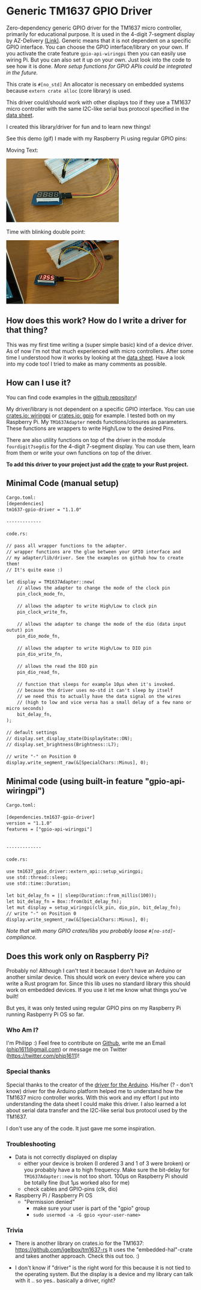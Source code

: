 # Generic TM1637 GPIO Driver

Zero-dependency generic GPIO driver for the TM1637 micro controller, primarily for educational purpose. 
It is used in the 4-digit 7-segment display by AZ-Delivery [(Link)](https://www.az-delivery.de/products/4-digit-display).
Generic means that it is not dependent on a specific GPIO interface. You can choose the GPIO 
interface/library on your own. If you activate the crate feature `gpio-api-wiringpi` then you can easily
use wiring Pi. But you can also set it up on your own. Just look into the code to see how it is done.
_More setup functions for GPIO APIs could be integrated in the future._
 
This crate is `#[no_std]` An allocator is necessary on embedded systems because `extern crate alloc` (core library) is used.

This driver could/should work with other displays too if they use a TM1637 micro controller with the same
I2C-like serial bus protocol specified in the [data sheet](https://www.mcielectronics.cl/website_MCI/static/documents/Datasheet_TM1637.pdf).

I created this library/driver for fun and to learn new things!

See this demo (gif) I made with my Raspberry Pi using regular GPIO pins:

Moving Text:

![gpio demonstration](example-moving-text.gif)

Time with blinking double point:

![gpio demonstration](example-time.gif)
 
## How does this work? How do I write a driver for that thing?
This was my first time writing a (super simple basic) kind of a device driver.
As of now I'm not that much experienced with micro controllers.
After some time I understood how it works by looking at the [data sheet](https://www.mcielectronics.cl/website_MCI/static/documents/Datasheet_TM1637.pdf 
). Have a look into my code too! I tried to make as many comments as possible.

## How can I use it?
You can find code examples in the [github repository](https://github.com/phip1611/generic-tm1637-gpio-driver-rust)!

My driver/library is not dependent on a specific GPIO interface.
You can use [crates.io: wiringpi](https://crates.io/crates/wiringpi) or [crates.io: gpio](https://crates.io/crates/gpio)
for example. I tested both on my Raspberry Pi. My `TM1637Adapter` needs functions/closures 
as parameters. These functions are wrappers to write High/Low to the desired Pins.

There are also utility functions on top of the driver in the module `fourdigit7segdis` for the 4-digit
7-segment display. You can use them, learn from them or write your own functions on top of the driver.

**To add this driver to your project just add the [crate](https://crates.io/crates/tm1637-gpio-driver) to your Rust project.**

## Minimal Code (manual setup)
```
Cargo.toml:
[dependencies]
tm1637-gpio-driver = "1.1.0"

-------------

code.rs: 

// pass all wrapper functions to the adapter.
// wrapper functions are the glue between your GPIO interface and
// my adapter/lib/driver. See the examples on github how to create them!
// It's quite ease :)

let display = TM1637Adapter::new(
    // allows the adapter to change the mode of the clock pin
    pin_clock_mode_fn,

    // allows the adapter to write High/Low to clock pin
    pin_clock_write_fn,

    // allows the adapter to change the mode of the dio (data input outut) pin
    pin_dio_mode_fn,

    // allows the adapter to write High/Low to DIO pin
    pin_dio_write_fn,

    // allows the read the DIO pin
    pin_dio_read_fn,

    // function that sleeps for example 10µs when it's invoked.
    // because the driver uses no-std it can't sleep by itself 
    // we need this to actually have the data signal on the wires 
    // (high to low and vice versa has a small delay of a few nano or micro seconds)
    bit_delay_fn,
);

// default settings
// display.set_display_state(DisplayState::ON);
// display.set_brightness(Brightness::L7);

// write "-" on Position 0
display.write_segment_raw(&[SpecialChars::Minus], 0);
```

## Minimal code (using built-in feature "gpio-api-wiringpi")
```
Cargo.toml:

[dependencies.tm1637-gpio-driver]
version = "1.1.0"
features = ["gpio-api-wiringpi"]


-------------

code.rs:

use tm1637_gpio_driver::extern_api::setup_wiringpi;
use std::thread::sleep;
use std::time::Duration;

let bit_delay_fn = || sleep(Duration::from_millis(100));
let bit_delay_fn = Box::from(bit_delay_fn);
let mut display = setup_wiringpi(clk_pin, dio_pin, bit_delay_fn);
// write "-" on Position 0
display.write_segment_raw(&[SpecialChars::Minus], 0);
```

*Note that with many GPIO crates/libs you probably loose `#[no-std]`-compliance.*

## Does this work only on Raspberry Pi?
Probably no! Although I can't test it because I don't have an Arduino or another similar device.
This should work on every device where you can write a Rust program for. Since this lib
uses no standard library this should work on embedded devices. If you use it let me know
what things you've built!

But yes, it was only tested using regular GPIO pins on my Raspberry Pi running Rasbperry Pi OS so far.
 
### Who Am I?
I'm Philipp :)
Feel free to contribute on [Github](https://github.com/phip1611/generic-tm1637-gpio-driver-rust), write me an Email (phip1611@gmail.com) or
message me on Twitter (https://twitter.com/phip1611)!
 
### Special thanks
Special thanks to the creator of the [driver for the Arduino](https://github.com/avishorp/TM1637). His/her (? - don't know) driver for the Arduino platform
helped me to understand how the TM1637 micro controller works. With this work and my
effort I put into understanding the data sheet I could make this driver.
I also learned a lot about serial data transfer and the I2C-like serial bus protocol used by
the TM1637.

I don't use any of the code. It just gave me some inspiration.

### Troubleshooting
- Data is not correctly displayed on display
  - either your device is broken (I ordered 3 and 1 of 3 were broken) or you probably have
    a to high frequency. Make sure the bit-delay for `TM1637Adapter::new` is not too short.
    100µs on Raspberry Pi should be totally fine (but 1µs worked also for me) 
  - check cables and GPIO-pins (clk, dio)
- Raspberry Pi / Raspberry Pi OS
  - "Permission denied"
    - make sure your user is part of the "gpio" group
    - `sudo usermod -a -G gpio <your-user-name>` 

### Trivia
- There is another library on crates.io for the TM1637: https://github.com/igelbox/tm1637-rs
It uses the "embedded-hal"-crate and takes another approach. Check this out too. :)

- I don't know if "driver" is the right word for this because it is not tied to the operating system.
  But the display is a device and my library can talk with it .. so yes.. basically a driver, right?
